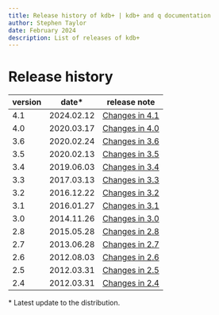 ```yaml
---
title: Release history of kdb+ | kdb+ and q documentation
author: Stephen Taylor
date: February 2024
description: List of releases of kdb+
---
```

# Release history


version | date*      | release note
--------|------------|-------------------
4.1     | 2024.02.12 | [Changes in 4.1](ChangesIn4.1.md)
4.0     | 2020.03.17 | [Changes in 4.0](ChangesIn4.0.md)
3.6     | 2020.02.24 | [Changes in 3.6](ChangesIn3.6.md)
3.5     | 2020.02.13 | [Changes in 3.5](ChangesIn3.5.md)
3.4     | 2019.06.03 | [Changes in 3.4](ChangesIn3.4.md)
3.3     | 2017.03.13 | [Changes in 3.3](ChangesIn3.3.md)
3.2     | 2016.12.22 | [Changes in 3.2](ChangesIn3.2.md)
3.1     | 2016.01.27 | [Changes in 3.1](ChangesIn3.1.md)
3.0     | 2014.11.26 | [Changes in 3.0](ChangesIn3.0.md)
2.8     | 2015.05.28 | [Changes in 2.8](ChangesIn2.8.md)
2.7     | 2013.06.28 | [Changes in 2.7](ChangesIn2.7.md)
2.6     | 2012.08.03 | [Changes in 2.6](ChangesIn2.6.md)
2.5     | 2012.03.31 | [Changes in 2.5](ChangesIn2.5.md)
2.4     | 2012.03.31 | [Changes in 2.4](ChangesIn2.4.md)

\* Latest update to the distribution. 
